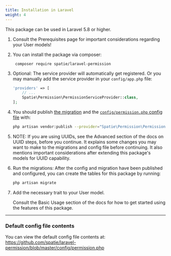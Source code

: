 ```yaml
---
title: Installation in Laravel
weight: 4
---
```


This package can be used in Laravel 5.8 or higher.

1. Consult the Prerequisites page for important considerations regarding your User models!

2. You can install the package via composer:

        composer require spatie/laravel-permission

3. Optional: The service provider will automatically get registered. Or you may manually add the service provider in your `config/app.php` file:

    ```php
    'providers' => [
        // ...
        Spatie\Permission\PermissionServiceProvider::class,
    ];
    ```

4. You should publish [the migration](https://github.com/spatie/laravel-permission/blob/master/database/migrations/create_permission_tables.php.stub) and the [`config/permission.php` config file](https://github.com/spatie/laravel-permission/blob/master/config/permission.php) with:

    ```bash
    php artisan vendor:publish --provider="Spatie\Permission\PermissionServiceProvider"
    ```

5. NOTE: If you are using UUIDs, see the Advanced section of the docs on UUID steps, before you continue. It explains some changes you may want to make to the migrations and config file before continuing. It also mentions important considerations after extending this package's models for UUID capability.

6. Run the migrations: After the config and migration have been published and configured, you can create the tables for this package by running:

    ```bash
    php artisan migrate
    ```

7. Add the necessary trait to your User model.

   Consult the Basic Usage section of the docs for how to get started using the features of this package.


---

### Default config file contents

You can view the default config file contents at: https://github.com/spatie/laravel-permission/blob/master/config/permission.php
